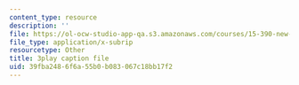 ```yaml
---
content_type: resource
description: ''
file: https://ol-ocw-studio-app-qa.s3.amazonaws.com/courses/15-390-new-enterprises-spring-2013/39fba2486f6a55b0b083067c18bb17f2_NS0pxSF0Kmo.vtt
file_type: application/x-subrip
resourcetype: Other
title: 3play caption file
uid: 39fba248-6f6a-55b0-b083-067c18bb17f2
---
```

